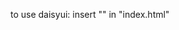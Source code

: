 to use daisyui: insert "<link href="https://cdn.jsdelivr.net/npm/daisyui@latest/dist/full.css" rel="stylesheet" type="text/css" />" in "index.html"

